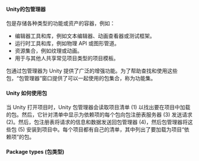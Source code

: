 #### Unity的包管理器

包是存储各种类型的功能或资产的容器，例如：

* 编辑器工具和库，例如文本编辑器、动画查看器或测试框架。
* 运行时工具和库，例如物理 API 或图形管道。
* 资源集合，例如纹理或动画。
* 用于与其他人共享常见项目类型的项目模板。

包通过包管理器为 Unity 提供了广泛的增强功能。为了帮助查找和使用这些包，“包管理器”窗口提供了可以一起使用的包集合，称为功能集。



#### Unity 如何使用包

当 Unity 打开项目时，Unity 包管理器会读取项目清单 (1) 以找出要在项目中加载的包。然后，它针对清单中显示为依赖项的每个包向包注册表服务器 (3) 发送请求 (2)。然后，包注册表将请求的信息和数据发送回包管理器 (4)，然后包管理器将这些包 (5) 安装到项目中。每个项目都有自己的清单，其中列出了要加载为项目“依赖项”的包。



#### Package types (包类型)